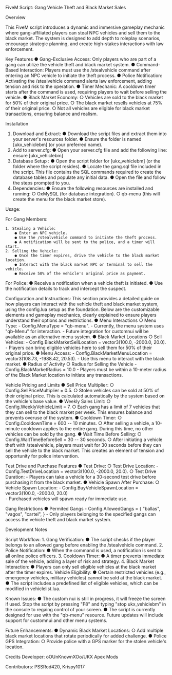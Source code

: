 FiveM Script: Gang Vehicle Theft and Black Market Sales


Overview

This FiveM script introduces a dynamic and immersive gameplay mechanic where gang-affiliated players can steal NPC vehicles and sell them to the black market. The system is designed to add depth to roleplay scenarios, encourage strategic planning, and create high-stakes interactions with law enforcement.

Key Features
    ● Gang-Exclusive Access: Only players who are part of a gang can utilize the vehicle theft and black market system.
    ● Command-Based Interaction: Players must use the /stealvehicle command after entering an NPC vehicle to initiate the theft process.
    ● Police Notification: Activating the /stealvehicle command alerts law enforcement, adding tension and risk to the operation.
    ● Timer Mechanic: A cooldown timer starts after the command is used, requiring players to wait before selling the vehicle.
    ● Black Market Economy:
        ○ Vehicles are sold to the black market for 50% of their original price.
        ○ The black market resells vehicles at 75% of their original price.
        ○ Not all vehicles are eligible for black market transactions, ensuring balance and realism.




Installation
1. Download and Extract:
    ● Download the script files and extract them into your server's resources folder.
    ● Ensure the folder is named [ukx_vehiclebm] (or your preferred name).
2. Add to server.cfg:
    ● Open your server.cfg file and add the following line:
        ensure [ukx_vehiclebm]
3. Database Setup :
    ● Open the script folder for [ukx_vehiclebm] (or the folder where the script resides).
    ● Locate the gang.sql file included in the script. This file contains the SQL commands required to create the database tables and populate any initial data.
    ● Open the file and follow the steps prompted to you.
4. Dependencies:
    ● Ensure the following resources are installed and running:
        ○ OxMySQL (for database integration).
        ○ qb-menu (this will create the menu for the black market store).




Usage:

For Gang Members:

    1. Stealing a Vehicle:
        ● Enter an NPC vehicle.
        ● Use the /stealvehicle command to initiate the theft process.
        ● A notification will be sent to the police, and a timer will start.
    2. Selling the Vehicle:
        ● Once the timer expires, drive the vehicle to the black market location.
        ● Interact with the black market NPC or terminal to sell the vehicle.
        ● Receive 50% of the vehicle's original price as payment.
For Police:
    ● Receive a notification when a vehicle theft is initiated.
    ● Use the notification details to track and intercept the suspect.




Configuration and Instructions:
    This section provides a detailed guide on how players can interact with the vehicle theft and black market system, using the config.lua setup as the foundation. Below are the customizable elements and gameplay mechanics, clearly explained to ensure players understand their options and restrictions.
    ● Menu Interactions
        ○ Menu Type:
            - Config.MenuType = "qb-menu".
            - Currently, the menu system uses "qb-Menu" for interaction.
            - Future integration for customnui will be available as an alternative menu system.
    ● Black Market Locations
        ○ Sell Vehicles:
            - Config.BlackMarketSellLocation = vector3(100.0, -2000.0, 20.0). 
            - Players can bring eligible vehicles here to sell them for 50% of their original price.
    ● Menu Access:
            - Config.BlackMarketMenuLocation = vector3(108.73, -1988.42, 20.53).
            - Use this menu to interact with the black market.
    ● Radius of Activity
        ○ Radius for Selling the Vehicle
            - Config.BlackMarketRadius = 10.0 
            - Players must be within a 10-meter radius of the Black Market location to initiate any transactions.


Vehicle Pricing and Limits
    ● Sell Price Multiplier:
        ○ Config.SellPriceMultiplier = 0.5.
        ○ Stolen vehicles can be sold at 50% of their original price. This is calculated automatically by the system based on the vehicle's base value.
    ● Weekly Sales Limit:
        ○ Config.WeeklyVehicleLimit = 7.
        ○ Each gang has a limit of 7 vehicles that they can sell to the black market per week. This ensures balance and prevents overuse of the system.
    ● Cooldown Timer:
        ○ Config.CooldownTime = 600  -- 10 minutes.
        ○ After selling a vehicle, a 10-minute cooldown applies to the entire gang. During this time, no other vehicles can be sold by the gang.
    ● Wait Time Before Selling:
        ○ Config.WaitTimeBeforeSell = 30 -- 30 seconds.
        ○ After initiating a vehicle theft with /stealvehicle, players must wait for 30 seconds before they can sell the vehicle to the black market. This creates an element of tension and opportunity for police intervention.


Test Drive and Purchase Features
    ● Test Drive:
        ○ Test Drive Location:
            - Config.TestDriveLocation = vector3(100.0, -2000.0, 20.0).
        ○ Test Drive Duration:
            - Players can take a vehicle for a 30-second test drive before purchasing it from the black market.
    ● Vehicle Spawn After Purchase:
        ○ Vehicle Spawn Location:
            - Config.BuyVehicleSpawnLocation = vector3(100.0, -2000.0, 20.0)    
            - Purchased vehicles will spawn ready for immediate use.


Gang Restrictions
       ●  Permited Gangs
            - Config.AllowedGangs = {
                  "ballas",
                  "vagos",
                  "cartel",
              }
            - Only players belonging to the specified gangs can access the vehicle theft and black market system.




Development Notes

Script Workflow:
    1. Gang Verification:
        ● The script checks if the player belongs to an allowed gang before enabling the /stealvehicle command.
    2. Police Notification:
        ● When the command is used, a notification is sent to all online police officers.
    3. Cooldown Timer:
        ● A timer prevents immediate sale of the vehicle, adding a layer of risk and strategy.
    4. Black Market Interaction:
        ● Players can only sell eligible vehicles at the black market after the timer expires.
Vehicle Eligibility:
    ● Certain restricted vehicles (e.g., emergency vehicles, military vehicles) cannot be sold at the black market.
    ● The script includes a predefined list of eligible vehicles, which can be modified in vehiclelist.lua.



Known Issues:
    ● The custom nui is still in progress, it will freeze the screen if used.  Stop the script by pressing "F8" and typing "stop ukx_vehiclebm" in the console to regaing control of your screen.
    ● The script is currently designed for use with the "qb-menu" resource. Future updates will include support for customnui and other menu systems.


Future Enhancements:
    ● Dynamic Black Market Locations:
        ○ Add multiple black market locations that rotate periodically for added challenge.
    ● Police GPS Integration:
        ○ Provide police with a GPS marker for the stolen vehicle's location.


Credits
Developer: oOUnKnownXOo/UKX Apex Mods

Contributors: PSSRod420, Krispy1017
